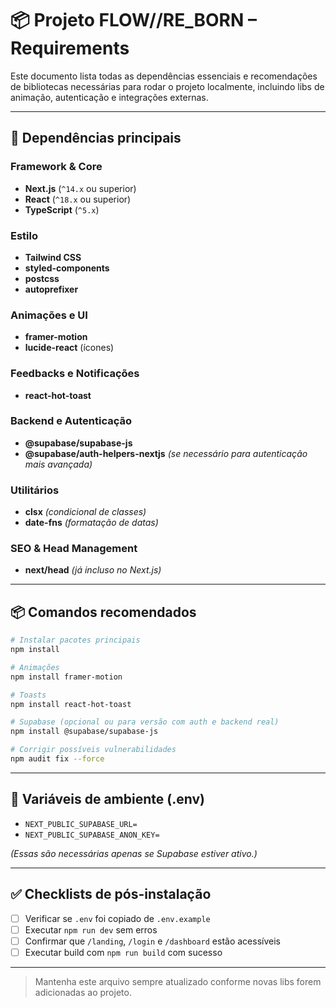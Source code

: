 # 📦 Projeto FLOW//RE_BORN – Requirements

Este documento lista todas as dependências essenciais e recomendações de bibliotecas necessárias para rodar o projeto localmente, incluindo libs de animação, autenticação e integrações externas.

---

## 📁 Dependências principais

### Framework & Core
- **Next.js** (`^14.x` ou superior)
- **React** (`^18.x` ou superior)
- **TypeScript** (`^5.x`)

### Estilo
- **Tailwind CSS**
- **styled-components**
- **postcss**
- **autoprefixer**

### Animações e UI
- **framer-motion**
- **lucide-react** (ícones)

### Feedbacks e Notificações
- **react-hot-toast**

### Backend e Autenticação
- **@supabase/supabase-js**
- **@supabase/auth-helpers-nextjs** *(se necessário para autenticação mais avançada)*

### Utilitários
- **clsx** *(condicional de classes)*
- **date-fns** *(formatação de datas)*

### SEO & Head Management
- **next/head** *(já incluso no Next.js)*

---

## 📦 Comandos recomendados

```bash
# Instalar pacotes principais
npm install

# Animações
npm install framer-motion

# Toasts
npm install react-hot-toast

# Supabase (opcional ou para versão com auth e backend real)
npm install @supabase/supabase-js

# Corrigir possíveis vulnerabilidades
npm audit fix --force
```

---

## 🔐 Variáveis de ambiente (.env)

- `NEXT_PUBLIC_SUPABASE_URL=`
- `NEXT_PUBLIC_SUPABASE_ANON_KEY=`

*(Essas são necessárias apenas se Supabase estiver ativo.)*

---

## ✅ Checklists de pós-instalação

- [ ] Verificar se `.env` foi copiado de `.env.example`
- [ ] Executar `npm run dev` sem erros
- [ ] Confirmar que `/landing`, `/login` e `/dashboard` estão acessíveis
- [ ] Executar build com `npm run build` com sucesso

---

> Mantenha este arquivo sempre atualizado conforme novas libs forem adicionadas ao projeto. 